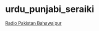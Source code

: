 # urdu_punjabi_seraiki

[Radio Pakistan Bahawalpur](http://203.124.35.147:8010/relay?type=http\u0026nocache=9)

